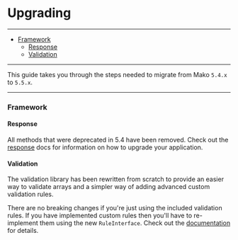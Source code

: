 # Upgrading

--------------------------------------------------------

* [Framework](#framework)
	- [Response](#framework:response)
	- [Validation](#framework:validation)

--------------------------------------------------------

This guide takes you through the steps needed to migrate from Mako ```5.4.x``` to ```5.5.x```.

--------------------------------------------------------

<a id="framework"></a>

### Framework

<a id="framework:response"></a>

#### Response

All methods that were deprecated in 5.4 have been removed. Check out the [response](:base_url:/docs/:version:/routing-and-controllers:response) docs for information on how to upgrade your application.

<a id="framework:validation"></a>

#### Validation

The validation library has been rewritten from scratch to provide an easier way to validate arrays and a simpler way of adding advanced custom validation rules.

There are no breaking changes if you're just using the included validation rules. If you have implemented custom rules then you'll have to re-implement them using the new `RuleInterface`. Check out the [documentation](:base_url:/docs/:version:/learn-more:validation#custom_rules) for details.
